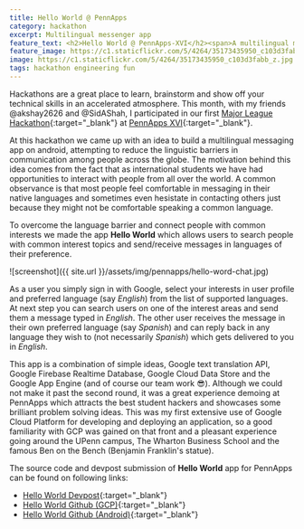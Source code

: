 ```yaml
---
title: Hello World @ PennApps
category: hackathon
excerpt: Multilingual messenger app
feature_text: <h2>Hello World @ PennApps-XVI</h2><span>A multilingual messenger app</span> 
feature_image: https://c1.staticflickr.com/5/4264/35173435950_c103d3fabb_z.jpg
image: https://c1.staticflickr.com/5/4264/35173435950_c103d3fabb_z.jpg
tags: hackathon engineering fun
---
```


Hackathons are a great place to learn, brainstorm and show off your technical skills in an accelerated atmosphere. This month, with my friends @akshay2626 and @SidAShah, I participated in our first [Major League Hackathon](https://mlh.io/){:target="_blank"} at [PennApps XVI](http://pennapps.com/){:target="_blank"}.

At this hackathon we came up with an idea to build a multilingual messaging app on android, attempting to reduce the linguistic barriers in communication among people across the globe. The motivation behind this idea comes from the fact that as international students we have had opportunities to interact with people from all over the world. A common observance is that most people feel comfortable in messaging in their native languages and sometimes even hesistate in contacting others just because they might not be comfortable speaking a common language.

To overcome the language barrier and connect people with common interests we made the app **Hello World** which allows users to search people with common interest topics and send/receive messages in languages of their preference.

![screenshot]({{ site.url }}/assets/img/pennapps/hello-word-chat.jpg)

As a user you simply sign in with Google, select your interests in user profile and preferred language (say *English*) from the list of supported languages. At next step you can search users on one of the interest areas and send them a message typed in *English*. The other user receives the message in their own preferred language (say *Spanish*) and can reply back in any language they wish to (not necessarily *Spanish*) which gets delivered to you in *English*.

This app is a combination of simple ideas, Google text translation API, Google Firebase Realtime Database, Google Cloud Data Store and the Google App Engine (and of course our team work :sunglasses:). Although we could not make it past the second round, it was a great experience demoing at PennApps which attracts the best student hackers and showcases some brilliant problem solving ideas. This was my first extensive use of Google Cloud Platform for developing and deploying an application, so a good familiarity with GCP was gained on that front and a pleasant experience going around the UPenn campus, The Wharton Business School and the famous Ben on the Bench (Benjamin Franklin's statue).

The source code and devpost submission of **Hello World** app for PennApps can be found on following links:


- [Hello World Devpost](https://devpost.com/software/hello-world-5v89re){:target="_blank"}
- [Hello World Github (GCP)](https://github.com/akshaynagpal/helloworld-web){:target="_blank"}
- [Hello World Github (Android)](https://github.com/sas2387/HelloWorld-Android){:target="_blank"}